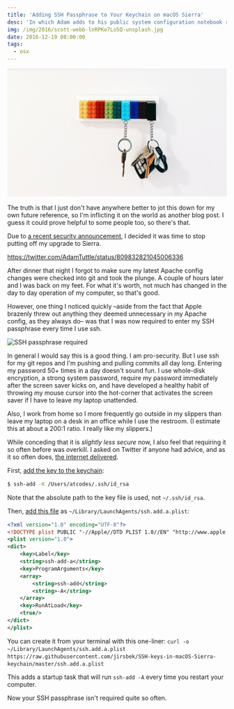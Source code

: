 ```yaml
---
title: 'Adding SSH Passphrase to Your Keychain on macOS Sierra'
desc: 'In which Adam adds to his public system configuration notebook regarding SSH key passphrases and short term memory thereof.'
img: /img/2016/scott-webb-lnRPKo7Lo5Q-unsplash.jpg
date: 2016-12-19 08:00:00
tags:
  - osx
---
```


![](/img/2016/scott-webb-lnRPKo7Lo5Q-unsplash.jpg)

The truth is that I just don't have anywhere better to jot this down for my own future reference, so I'm inflicting it on the world as another blog post. I guess it could prove helpful to some people too, so there's that.

Due to [a recent security announcement][hack], I decided it was time to stop putting off my upgrade to Sierra.

https://twitter.com/AdamTuttle/status/809832821045006336

After dinner that night I forgot to make sure my latest Apache config changes were checked into git and took the plunge. A couple of hours later and I was back on my feet. For what it's worth, not much has changed in the day to day operation of my computer, so that's good.

However, one thing I noticed quickly &ndash;aside from the fact that Apple brazenly threw out anything they deemed unnecessary in my Apache config, as they always do&ndash; was that I was now required to enter my SSH passphrase every time I use ssh.

![SSH passphrase required](./ssh-passphrase.jpg)

In general I would say this is a good thing. I am pro-security. But I use ssh for my git repos and I'm pushing and pulling commits all day long. Entering my password 50+ times in a day doesn't sound fun. I use whole-disk encryption, a strong system password, require my password immediately after the screen saver kicks on, and have developed a healthy habit of throwing my mouse cursor into the hot-corner that activates the screen saver if I have to leave my laptop unattended.

Also, I work from home so I more frequently go outside in my slippers than leave my laptop on a desk in an office while I use the restroom. (I estimate this at about a 200:1 ratio. I really like my slippers.)

While conceding that it is _slightly less secure_ now, I also feel that requiring it so often before was overkill. I asked on Twitter if anyone had advice, and as it so often does, [the internet delivered][cwb].

First, [add the key to the keychain][keychain]:

```bash
$ ssh-add -K /Users/atcodes/.ssh/id_rsa
```

Note that the absolute path to the key file is used, not `~/.ssh/id_rsa`.

Then, [add this file][boot] as `~/Library/LaunchAgents/ssh.add.a.plist`:

```xml
<?xml version="1.0" encoding="UTF-8"?>
<!DOCTYPE plist PUBLIC "-//Apple//DTD PLIST 1.0//EN" "http://www.apple.com/DTDs/PropertyList-1.0.dtd">
<plist version="1.0">
<dict>
    <key>Label</key>
    <string>ssh-add-a</string>
    <key>ProgramArguments</key>
    <array>
        <string>ssh-add</string>
        <string>-A</string>
    </array>
    <key>RunAtLoad</key>
    <true/>
</dict>
</plist>
```

You can create it from your terminal with this one-liner: `curl -o ~/Library/LaunchAgents/ssh.add.a.plist https://raw.githubusercontent.com/jirsbek/SSH-keys-in-macOS-Sierra-keychain/master/ssh.add.a.plist`

This adds a startup task that will run `ssh-add -A` every time you restart your computer.

Now your SSH passphrase isn't required quite so often.

[hack]: https://motherboard.vice.com/read/this-300-device-lets-you-steal-a-mac-encryption-password-in-30-seconds
[cwb]: https://twitter.com/AdamTuttle/status/810117274355040256
[keychain]: http://superuser.com/questions/1127067/macos-keeps-asking-my-ssh-passphrase-since-i-updated-to-sierra
[boot]: https://github.com/jirsbek/SSH-keys-in-macOS-Sierra-keychain
